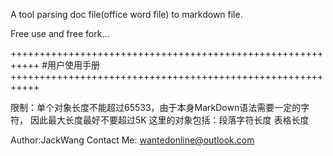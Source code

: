A tool parsing doc file(office word file) to markdown file.

Free use and free fork...

+++++++++++++++++++++++++++++++++++++++++++++++++++++++++++
#用户使用手册
+++++++++++++++++++++++++++++++++++++++++++++++++++++++++++

限制：单个对象长度不能超过65533，由于本身MarkDown语法需要一定的字符，
因此最大长度最好不要超过5K
这里的对象包括：段落字符长度  表格长度


Author:JackWang
Contact Me: wantedonline@outlook.com
